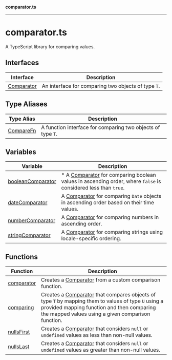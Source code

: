 **comparator.ts**

---

# comparator.ts

A TypeScript library for comparing values.

## Interfaces

| Interface                             | Description                                         |
| ------------------------------------- | --------------------------------------------------- |
| [Comparator](Interface.Comparator.md) | An interface for comparing two objects of type `T`. |

## Type Aliases

| Type Alias                          | Description                                                 |
| ----------------------------------- | ----------------------------------------------------------- |
| [CompareFn](TypeAlias.CompareFn.md) | A function interface for comparing two objects of type `T`. |

## Variables

| Variable                                           | Description                                                                                                                               |
| -------------------------------------------------- | ----------------------------------------------------------------------------------------------------------------------------------------- |
| [booleanComparator](Variable.booleanComparator.md) | \* A [Comparator](Interface.Comparator.md) for comparing boolean values in ascending order, where `false` is considered less than `true`. |
| [dateComparator](Variable.dateComparator.md)       | A [Comparator](Interface.Comparator.md) for comparing `Date` objects in ascending order based on their time values.                       |
| [numberComparator](Variable.numberComparator.md)   | A [Comparator](Interface.Comparator.md) for comparing numbers in ascending order.                                                         |
| [stringComparator](Variable.stringComparator.md)   | A [Comparator](Interface.Comparator.md) for comparing strings using locale-specific ordering.                                             |

## Functions

| Function                             | Description                                                                                                                                                                                                                       |
| ------------------------------------ | --------------------------------------------------------------------------------------------------------------------------------------------------------------------------------------------------------------------------------- |
| [comparator](Function.comparator.md) | Creates a [Comparator](Interface.Comparator.md) from a custom comparison function.                                                                                                                                                |
| [comparing](Function.comparing.md)   | Creates a [Comparator](Interface.Comparator.md) that compares objects of type `T` by mapping them to values of type `U` using a provided mapping function and then comparing the mapped values using a given comparison function. |
| [nullsFirst](Function.nullsFirst.md) | Creates a [Comparator](Interface.Comparator.md) that considers `null` or `undefined` values as less than non-null values.                                                                                                         |
| [nullsLast](Function.nullsLast.md)   | Creates a [Comparator](Interface.Comparator.md) that considers `null` or `undefined` values as greater than non-null values.                                                                                                      |
